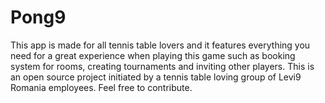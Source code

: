 # Pong9
This app is made for all tennis table lovers and it features everything you need for a great experience when playing this game such as booking system for rooms, creating tournaments and inviting other players. This is an open source project initiated by a tennis table loving group of Levi9 Romania employees. Feel free to contribute.
